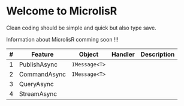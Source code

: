 # Welcome to MicrolisR

Clean coding should be simple and quick but also type save.

Information about MicrolisR comming soon !!!

| #   | Feature      | Object            | Handler | Description |
|-----|--------------|-------------------|---------|-------------|
| 1   | PublishAsync | ```IMessage<T>``` |||
| 2   | CommandAsync | ```IMessage<T>``` |||
| 3   | QueryAsync   |                   |||
| 4   | StreamAsync  |                   |||
